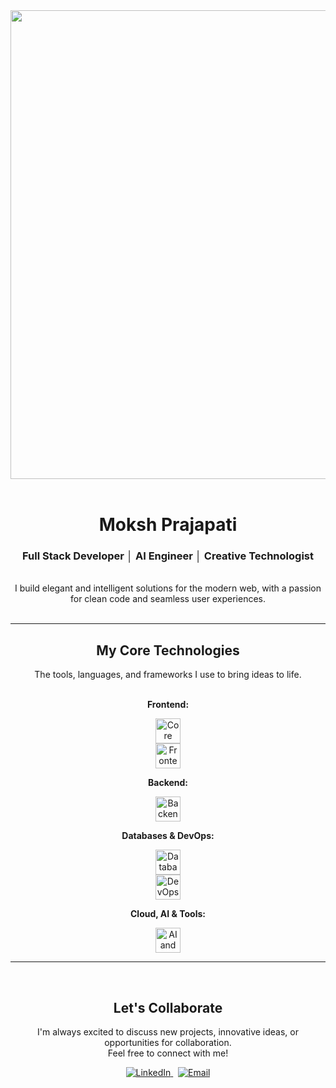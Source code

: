 <div align="center">
<img src="https://media.giphy.com/media/LmNwrBhejkK9EFP504/giphy.gif" width="750px">
</div>
<div align="center">
<br>
<h1>Moksh Prajapati</h1>
<h3>Full Stack Developer │ AI Engineer │ Creative Technologist</h3>
</div>
<div align="center">
<br>
I build elegant and intelligent solutions for the modern web, with a passion for clean code and seamless user experiences.
</div>
<br>
<hr>
<div align="center">
<h2 style="font-weight: bold;">My Core Technologies</h2>
<p>The tools, languages, and frameworks I use to bring ideas to life.</p>
<br>
<strong>Frontend:</strong>
<p>
<img src="https://skillicons.dev/icons?i=react,nextjs,angular,redux,threejs" height="40" alt="Core Frontend Icons"/>
<br>
<img src="https://skillicons.dev/icons?i=html,css,typescript,tailwind,gsap,framermotion" height="40" alt="Frontend Styling and Animation Icons"/>
</p>
<strong>Backend:</strong>
<p>
<img src="https://skillicons.dev/icons?i=nodejs,express,spring,java,socketio,kafka" height="40" alt="Backend Icons"/>
</p>
<strong>Databases & DevOps:</strong>
<p>
<img src="https://skillicons.dev/icons?i=mongodb,mysql,postgresql,redis" height="40" alt="Database Icons"/>
<br>
<img src="https://skillicons.dev/icons?i=docker,aws,nginx,git,githubactions" height="40" alt="DevOps Icons"/>
</p>
<strong>Cloud, AI & Tools:</strong>
<p>
<img src="https://skillicons.dev/icons?i=ai,gcp,firebase,postman,jest,vscode" height="40" alt="AI and Tooling Icons"/>
</p>
</div>
<hr>
<br>
<div align="center">
<h2>Let's Collaborate</h2>
<p>
I'm always excited to discuss new projects, innovative ideas, or opportunities for collaboration.<br/>Feel free to connect with me!
</p>
<p>
<a href="https://linkedin.com/in/mokshprajapati" target="_blank">
<img src="https://img.shields.io/badge/LinkedIn-0A66C2?style=for-the-badge&logo=linkedin&logoColor=white" alt="LinkedIn">
</a>
&nbsp;
<a href="mailto:mhp8195@gmail.com">
<img src="https://img.shields.io/badge/Gmail-EA4335?style=for-the-badge&logo=gmail&logoColor=white" alt="Email">
</a>
</p>
</div>
